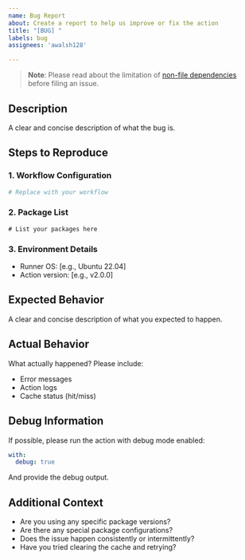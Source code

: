 ```yaml
---
name: Bug Report
about: Create a report to help us improve or fix the action
title: "[BUG] "
labels: bug
assignees: 'awalsh128'

---
```


> **Note**: Please read about the limitation of [non-file dependencies](https://github.com/awalsh128/cache-apt-pkgs-action/blob/master/README.md#non-file-dependencies) before filing an issue.

## Description

A clear and concise description of what the bug is.

## Steps to Reproduce

### 1. Workflow Configuration

```yaml
# Replace with your workflow
```

### 2. Package List

```plaintext
# List your packages here
```

### 3. Environment Details

- Runner OS: [e.g., Ubuntu 22.04]
- Action version: [e.g., v2.0.0]

## Expected Behavior

A clear and concise description of what you expected to happen.

## Actual Behavior

What actually happened? Please include:

- Error messages
- Action logs
- Cache status (hit/miss)

## Debug Information

If possible, please run the action with debug mode enabled:

```yaml
with:
  debug: true
```

And provide the debug output.

## Additional Context

- Are you using any specific package versions?
- Are there any special package configurations?
- Does the issue happen consistently or intermittently?
- Have you tried clearing the cache and retrying?
